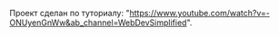 Проект сделан по туториалу: "https://www.youtube.com/watch?v=-ONUyenGnWw&ab_channel=WebDevSimplified".
